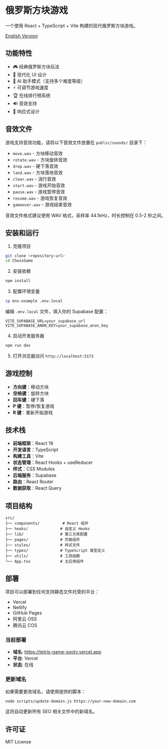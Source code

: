 # 俄罗斯方块游戏

一个使用 React + TypeScript + Vite 构建的现代俄罗斯方块游戏。

[English Version](README.md)

## 功能特性

- 🎮 经典俄罗斯方块玩法
- 🎨 现代化 UI 设计
- 🤖 AI 助手模式（支持多个难度等级）
- ⚡ 可调节游戏速度
- 🏆 在线排行榜系统
- 🔊 音效支持
- 📱 响应式设计

## 音效文件

游戏支持音效功能，请将以下音效文件放置在 `public/sounds/` 目录下：

- `move.wav` - 方块移动音效
- `rotate.wav` - 方块旋转音效
- `drop.wav` - 硬下落音效
- `land.wav` - 方块落地音效
- `clear.wav` - 消行音效
- `start.wav` - 游戏开始音效
- `pause.wav` - 游戏暂停音效
- `resume.wav` - 游戏恢复音效
- `gameover.wav` - 游戏结束音效

音效文件格式建议使用 WAV 格式，采样率 44.1kHz，时长控制在 0.5-2 秒之间。

## 安装和运行

1. 克隆项目
```bash
git clone <repository-url>
cd ChessGame
```

2. 安装依赖
```bash
npm install
```

3. 配置环境变量
```bash
cp env.example .env.local
```

编辑 `.env.local` 文件，填入你的 Supabase 配置：
```
VITE_SUPABASE_URL=your_supabase_url
VITE_SUPABASE_ANON_KEY=your_supabase_anon_key
```

4. 启动开发服务器
```bash
npm run dev
```

5. 打开浏览器访问 `http://localhost:5173`

## 游戏控制

- **方向键**：移动方块
- **空格键**：旋转方块
- **回车键**：硬下落
- **P 键**：暂停/恢复游戏
- **R 键**：重新开始游戏

## 技术栈

- **前端框架**：React 18
- **开发语言**：TypeScript
- **构建工具**：Vite
- **状态管理**：React Hooks + useReducer
- **样式**：CSS Modules
- **后端服务**：Supabase
- **路由**：React Router
- **数据获取**：React Query

## 项目结构

```
src/
├── components/          # React 组件
├── hooks/              # 自定义 Hooks
├── lib/                # 第三方库配置
├── pages/              # 页面组件
├── styles/             # 样式文件
├── types/              # TypeScript 类型定义
├── utils/              # 工具函数
└── App.tsx             # 主应用组件
```

## 部署

项目可以部署到任何支持静态文件托管的平台：

- Vercel
- Netlify
- GitHub Pages
- 阿里云 OSS
- 腾讯云 COS

### 当前部署
- **域名**: https://tetris-game-sooty.vercel.app
- **平台**: Vercel
- **状态**: 在线

### 更新域名
如果需要更改域名，请使用提供的脚本：
```bash
node scripts/update-domain.js https://your-new-domain.com
```

这将自动更新所有 SEO 相关文件中的新域名。

## 许可证

MIT License 